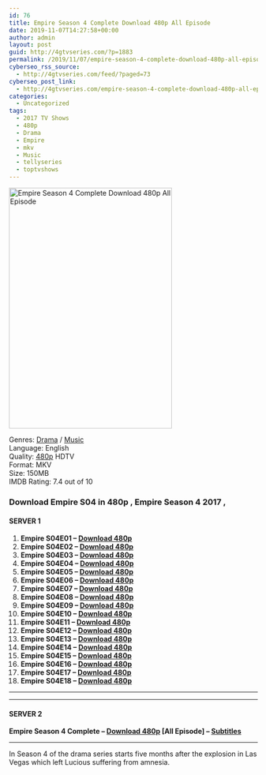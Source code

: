 ```yaml
---
id: 76
title: Empire Season 4 Complete Download 480p All Episode
date: 2019-11-07T14:27:58+00:00
author: admin
layout: post
guid: http://4gtvseries.com/?p=1883
permalink: /2019/11/07/empire-season-4-complete-download-480p-all-episode/
cyberseo_rss_source:
  - http://4gtvseries.com/feed/?paged=73
cyberseo_post_link:
  - http://4gtvseries.com/empire-season-4-complete-download-480p-all-episode/
categories:
  - Uncategorized
tags:
  - 2017 TV Shows
  - 480p
  - Drama
  - Empire
  - mkv
  - Music
  - tellyseries
  - toptvshows
---
```

<img loading="lazy" class="aligncenter" src="https://4.bp.blogspot.com/-95zx16PcJUg/XcQotiP7I0I/AAAAAAAAAKg/sWnBMlt-2W01R-p_DODwMCbmtajZrigbgCK4BGAYYCw/s1600/Empire%2BSeason%2B4.jpg" alt="Empire Season 4 Complete Download 480p All Episode" width="330" height="488" />

Genres:&nbsp;<a href="http://4gtvseries.com/tag/drama/" data-wpel-link="internal">Drama</a> / <a href="http://4gtvseries.com/tag/music/" data-wpel-link="internal">Music</a>  
Language: English  
Quality:&nbsp;<a href="http://4gtvseries.com/tag/480p/" data-wpel-link="internal">480p</a>&nbsp;HDTV  
Format: MKV  
Size: 150MB  
IMDB Rating: 7.4 out of 10

### **Download Empire S04 in 480p , Empire Season 4 2017 ,&nbsp;**

#### <span><strong>SERVER 1</strong></span>

  1. **Empire S04E01 – <a href="http://slink.dl480p.xyz/I5Vh" data-wpel-link="external" target="_blank" rel="nofollow external noopener noreferrer" class="wpel-icon-left"><i class="wpel-icon fa fa-download" aria-hidden="true"></i>Download 480p</a>**
  2. **Empire S04E02 – <a href="http://slink.dl480p.xyz/igDOEGO9" data-wpel-link="external" target="_blank" rel="nofollow external noopener noreferrer" class="wpel-icon-left"><i class="wpel-icon fa fa-download" aria-hidden="true"></i>Download 480p</a>**
  3. **Empire S04E03 – <a href="http://slink.dl480p.xyz/DeeBb" data-wpel-link="external" target="_blank" rel="nofollow external noopener noreferrer" class="wpel-icon-left"><i class="wpel-icon fa fa-download" aria-hidden="true"></i>Download 480p</a>**
  4. **Empire S04E04 – <a href="http://slink.dl480p.xyz/ez4bd9u" data-wpel-link="external" target="_blank" rel="nofollow external noopener noreferrer" class="wpel-icon-left"><i class="wpel-icon fa fa-download" aria-hidden="true"></i>Download 480p</a>**
  5. **Empire S04E05 – <a href="http://slink.dl480p.xyz/ReOM8qa" data-wpel-link="external" target="_blank" rel="nofollow external noopener noreferrer" class="wpel-icon-left"><i class="wpel-icon fa fa-download" aria-hidden="true"></i>Download 480p</a>**
  6. **Empire S04E06 – <a href="http://slink.dl480p.xyz/3qc2rvK" data-wpel-link="external" target="_blank" rel="nofollow external noopener noreferrer" class="wpel-icon-left"><i class="wpel-icon fa fa-download" aria-hidden="true"></i>Download 480p</a>**
  7. **Empire S04E07 – <a href="http://slink.dl480p.xyz/62fwBA" data-wpel-link="external" target="_blank" rel="nofollow external noopener noreferrer" class="wpel-icon-left"><i class="wpel-icon fa fa-download" aria-hidden="true"></i>Download 480p</a>**
  8. **Empire S04E08 – <a href="http://slink.dl480p.xyz/aKrrfH" data-wpel-link="external" target="_blank" rel="nofollow external noopener noreferrer" class="wpel-icon-left"><i class="wpel-icon fa fa-download" aria-hidden="true"></i>Download 480p</a>**
  9. **Empire S04E09 – <a href="http://slink.dl480p.xyz/xe7rY29s" data-wpel-link="external" target="_blank" rel="nofollow external noopener noreferrer" class="wpel-icon-left"><i class="wpel-icon fa fa-download" aria-hidden="true"></i>Download 480p</a>**
 10. **Empire S04E10 – <a href="http://slink.dl480p.xyz/FoU3" data-wpel-link="external" target="_blank" rel="nofollow external noopener noreferrer" class="wpel-icon-left"><i class="wpel-icon fa fa-download" aria-hidden="true"></i>Download 480p</a>**
 11. **Empire S04E11 – <a href="http://slink.dl480p.xyz/jJajrKxo" data-wpel-link="external" target="_blank" rel="nofollow external noopener noreferrer" class="wpel-icon-left"><i class="wpel-icon fa fa-download" aria-hidden="true"></i>Download 480p</a>**
 12. **Empire S04E12 – <a href="http://slink.dl480p.xyz/dNN6" data-wpel-link="external" target="_blank" rel="nofollow external noopener noreferrer" class="wpel-icon-left"><i class="wpel-icon fa fa-download" aria-hidden="true"></i>Download 480p</a>**
 13. **Empire S04E13 – <a href="http://slink.dl480p.xyz/sutYs" data-wpel-link="external" target="_blank" rel="nofollow external noopener noreferrer" class="wpel-icon-left"><i class="wpel-icon fa fa-download" aria-hidden="true"></i>Download 480p</a>**
 14. **Empire S04E14 – <a href="http://slink.dl480p.xyz/9M3QT" data-wpel-link="external" target="_blank" rel="nofollow external noopener noreferrer" class="wpel-icon-left"><i class="wpel-icon fa fa-download" aria-hidden="true"></i>Download 480p</a>**
 15. **Empire S04E15 – <a href="http://slink.dl480p.xyz/u4ufPq8" data-wpel-link="external" target="_blank" rel="nofollow external noopener noreferrer" class="wpel-icon-left"><i class="wpel-icon fa fa-download" aria-hidden="true"></i>Download 480p</a>**
 16. **Empire S04E16 – <a href="http://slink.dl480p.xyz/iChDL0l" data-wpel-link="external" target="_blank" rel="nofollow external noopener noreferrer" class="wpel-icon-left"><i class="wpel-icon fa fa-download" aria-hidden="true"></i>Download 480p</a>**
 17. **Empire S04E17 – <a href="http://slink.dl480p.xyz/qLj3" data-wpel-link="external" target="_blank" rel="nofollow external noopener noreferrer" class="wpel-icon-left"><i class="wpel-icon fa fa-download" aria-hidden="true"></i>Download 480p</a>**
 18. **Empire S04E18 – <a href="http://slink.dl480p.xyz/JR7ZF" data-wpel-link="external" target="_blank" rel="nofollow external noopener noreferrer" class="wpel-icon-left"><i class="wpel-icon fa fa-download" aria-hidden="true"></i>Download 480p</a>**

* * *

* * *

#### <span><strong>SERVER 2</strong></span>

**Empire Season 4 Complete – <a href="http://dl480p.xyz/1746/" data-wpel-link="external" target="_blank" rel="nofollow external noopener noreferrer" class="wpel-icon-left"><i class="wpel-icon fa fa-download" aria-hidden="true"></i>Download 480p</a> [All Episode] – <a href="https://subscene.com/subtitles/empire-fourth-season" data-wpel-link="external" target="_blank" rel="nofollow external noopener noreferrer" class="wpel-icon-left"><i class="wpel-icon fa fa-download" aria-hidden="true"></i>Subtitles</a>**

* * *

In Season 4 of the drama series starts five months after the explosion in Las Vegas which left Lucious suffering from amnesia.

<div align="center">
</div>
